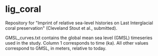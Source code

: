 # lig_coral

Repository for "Imprint of relative sea-level histories on Last Interglacial coral preservation" (Cleveland Stout et al., submitted).

GMSL_curves.txt contains the global mean sea level (GMSL) timeseries used in the study. Column 1 corresponds to time (ka). All other values correspond to GMSL, in meters, relative to today.
